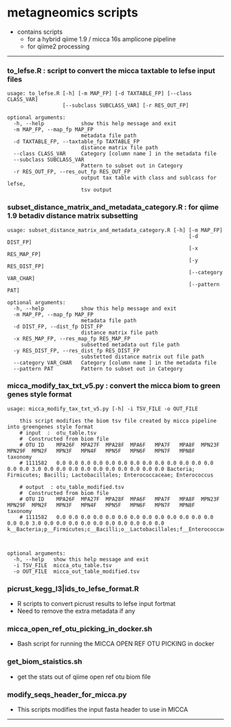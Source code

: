 # metagneomics scripts

- contains scripts 
  - for a hybrid qiime 1.9 / micca 16s  amplicone pipeline
  - for qiime2 processing

--------------------------------------------------------------------------------------

### to_lefse.R : script to convert the micca taxtable to lefse input files
```
usage: to_lefse.R [-h] [-m MAP_FP] [-d TAXTABLE_FP] [--class CLASS_VAR]
                  [--subclass SUBCLASS_VAR] [-r RES_OUT_FP]

optional arguments:
  -h, --help            show this help message and exit
  -m MAP_FP, --map_fp MAP_FP
                        metadata file path
  -d TAXTABLE_FP, --taxtable_fp TAXTABLE_FP
                        distance matrix file path
  --class CLASS_VAR     Category [column name ] in the metadata file
  --subclass SUBCLASS_VAR
                        Pattern to subset out in Category
  -r RES_OUT_FP, --res_out_fp RES_OUT_FP
                        output tax table with class and sublcass for lefse,
                        tsv output
```
### subset_distance_matrix_and_metadata_category.R  : for qiime 1.9 betadiv distance matrix subsetting 
```
usage: subset_distance_matrix_and_metadata_category.R [-h] [-m MAP_FP]
                                                           [-d DIST_FP]
                                                           [-x RES_MAP_FP]
                                                           [-y RES_DIST_FP]
                                                           [--category VAR_CHAR]
                                                           [--pattern PAT]

optional arguments:
  -h, --help            show this help message and exit
  -m MAP_FP, --map_fp MAP_FP
                        metadata file path
  -d DIST_FP, --dist_fp DIST_FP
                        distance matrix file path
  -x RES_MAP_FP, --res_map_fp RES_MAP_FP
                        subsetted metadata out file path
  -y RES_DIST_FP, --res_dist_fp RES_DIST_FP
                        substetted distance matrix out file path
  --category VAR_CHAR   Category [column name ] in the metadata file
  --pattern PAT         Pattern to subset out in Category
```
### micca_modify_tax_txt_v5.py : convert the micca biom to green genes style format
```
usage: micca_modify_tax_txt_v5.py [-h] -i TSV_FILE -o OUT_FILE

    this script modifies the biom tsv file created by micca pipeline into greengenes style format
    # input  :  otu_table.tsv
    #  Constructed from biom file
    # OTU ID    MPA26F  MPA27F  MPA28F  MPA6F   MPA7F   MPA8F  MPN23F  MPN29F  MPN2F   MPN3F   MPN4F   MPN5F   MPN6F   MPN7F   MPN8F   taxonomy
    # 1111582   0.0 0.0 0.0 0.0 0.0 0.0 0.0 0.0 0.0 0.0 0.0 0.0 0.0 0.0 0.0 3.0 0.0 0.0 0.0 0.0 0.0 0.0 0.0 0.0 0.0 0.0 Bacteria; Firmicutes; Bacilli; Lactobacillales; Enterococcaceae; Enterococcus
     
    # output  : otu_table_modified.tsv 
    #  Constructed from biom file
    # OTU ID    MPA26F  MPA27F  MPA28F  MPA6F   MPA7F   MPA8F  MPN23F  MPN29F  MPN2F   MPN3F   MPN4F   MPN5F   MPN6F   MPN7F   MPN8F   taxonomy
    # 1111582   0.0 0.0 0.0 0.0 0.0 0.0 0.0 0.0 0.0 0.0 0.0 0.0 0.0 0.0 0.0 3.0 0.0 0.0 0.0 0.0 0.0 0.0 0.0 0.0 0.0 0.0 k__Bacteria;p__Firmicutes;c__Bacilli;o__Lactobacillales;f__Enterococcaceae;g__Enterococcus;
 
    

optional arguments:
  -h, --help   show this help message and exit
  -i TSV_FILE  micca_otu_table.tsv
  -o OUT_FILE  micca_out_table_modified.tsv

```
### picrust_kegg_l3|ids_to_lefse_format.R
- R scripts to convert picrust results to lefse input fortmat
- Need to remove the extra metadata if any

### micca_open_ref_otu_picking_in_docker.sh
- Bash script for running the MICCA OPEN REF OTU PICKING in docker

### get_biom_staistics.sh 
- get the stats out of qiime open ref otu biom file

### modify_seqs_header_for_micca.py
- This scripts modifies the input fasta header to use in MICCA





--------------------------------------------------------------------------------------


